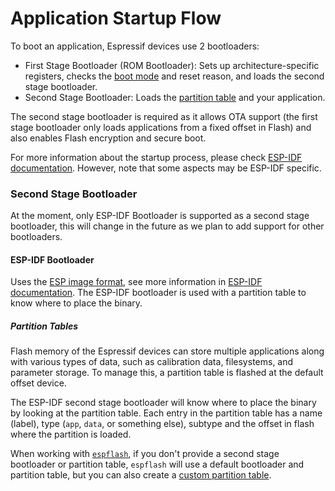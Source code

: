 # Application Startup Flow

To boot an application, Espressif devices use 2 bootloaders:
- First Stage Bootloader (ROM Bootloader): Sets up architecture-specific registers, checks the [boot mode][boot-mode] and reset reason, and loads the second stage bootloader.
- Second Stage Bootloader: Loads the [partition table][partition-table] and your application.

The second stage bootloader is required as it allows OTA support (the first stage bootloader only loads applications from a fixed offset in Flash) and also enables Flash encryption and secure boot.

For more information about the startup process, please check [ESP-IDF documentation][esp-idf-startup]. However, note that some aspects may be ESP-IDF specific.

[boot-mode]: https://docs.espressif.com/projects/esptool/en/latest/esp32c6/advanced-topics/boot-mode-selection.html?highlight=boot%20mode
[partition-table]: #partition-tables
[esp-idf-startup]: https://docs.espressif.com/projects/esp-idf/en/stable/esp32c6/api-guides/startup.html

### Second Stage Bootloader

At the moment, only ESP-IDF Bootloader is supported as a second stage bootloader, this will change in the future as we plan to add support for other bootloaders.

#### ESP-IDF Bootloader

Uses the [ESP image format][esp-image-format], see more information in [ESP-IDF documentation][esp-idf-second-stage-bootloader]. The ESP-IDF bootloader is used with a partition table to know where to place the binary.

[esp-idf-second-stage-bootloader]: https://docs.espressif.com/projects/esp-idf/en/stable/esp32c6/api-guides/startup.html#second-stage-bootloader

##### Partition Tables

Flash memory of the Espressif devices can store multiple applications along with various types of data, such as calibration data, filesystems, and parameter storage. To manage this, a partition table is flashed at the default offset device.

The ESP-IDF second stage bootloader will know where to place the binary by looking at the partition table. Each entry in the partition table has a name (label), type (`app`, `data`, or something else), subtype and the offset in flash where the partition is loaded.

When working with [`espflash`][espflash], if you don't provide a second stage bootloader or partition table, `espflash` will use a default bootloader and partition table, but you can also create a [custom partition table][custom-partition-table].


[esp-image-format]: https://docs.espressif.com/projects/esptool/en/latest/esp32/advanced-topics/firmware-image-format.html
[espflash]: ../getting-started/tooling/espflash.md
[custom-partition-table]: https://docs.espressif.com/projects/esp-idf/en/stable/esp32c6/api-guides/partition-tables.html#creating-custom-tables
